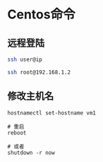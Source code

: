 # Centos命令

## 远程登陆

```bash
ssh user@ip

ssh root@192.168.1.2
```

## 修改主机名

```shell
hostnamectl set-hostname vm1

# 重启
reboot

# 或者
shutdown -r now
```

